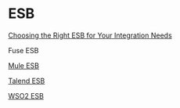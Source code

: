 # ESB #

[Choosing the Right ESB for Your Integration Needs](http://www.infoq.com/articles/ESB-Integration)

Fuse ESB

[Mule ESB](http://www.mulesoft.org/)

[Talend ESB](http://de.talend.com/products/esb)

[WSO2 ESB](http://wso2.com/products/enterprise-service-bus)
